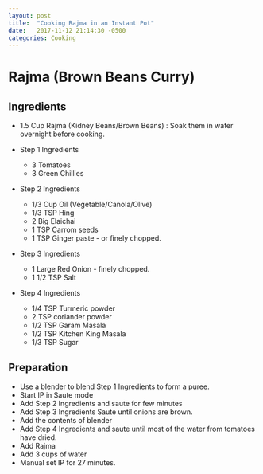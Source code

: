 ```yaml
---
layout: post
title:  "Cooking Rajma in an Instant Pot"
date:   2017-11-12 21:14:30 -0500
categories: Cooking
---
```

# Rajma (Brown Beans Curry)

## Ingredients

- 1.5 Cup Rajma (Kidney Beans/Brown Beans) : Soak them in water overnight before cooking.

- Step 1 Ingredients
  - 3 Tomatoes
  - 3 Green Chillies
- Step 2 Ingredients
  - 1/3 Cup Oil (Vegetable/Canola/Olive)
  - 1/3 TSP Hing
  - 2 Big Elaichai
  - 1 TSP Carrom seeds
  - 1 TSP Ginger paste - or finely chopped.
- Step 3 Ingredients
  - 1 Large Red Onion - finely chopped.
  - 1 1/2 TSP Salt
- Step 4 Ingredients
  - 1/4 TSP Turmeric powder
  - 2 TSP coriander powder
  - 1/2 TSP Garam Masala
  - 1/2 TSP Kitchen King Masala
  - 1/3 TSP Sugar

## Preparation

- Use a blender to blend Step 1 Ingredients to form a puree.
- Start IP in Saute mode
- Add Step 2 Ingredients and saute for few minutes
- Add Step 3 Ingredients Saute until onions are brown.
- Add the contents of blender
- Add Step 4 Ingredients and saute until most of the water from tomatoes have dried.
- Add Rajma
- Add 3 cups of water
- Manual set IP for 27 minutes.